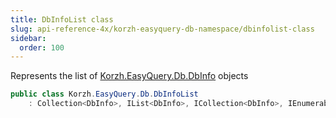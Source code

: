 ```yaml
---
title: DbInfoList class
slug: api-reference-4x/korzh-easyquery-db-namespace/dbinfolist-class
sidebar:
  order: 100
---
```


Represents the list of [Korzh.EasyQuery.Db.DbInfo](///easyquery/docs/api-reference-4x/korzh-easyquery-db-namespace/dbinfo-class) objects
```csharp
public class Korzh.EasyQuery.Db.DbInfoList
    : Collection<DbInfo>, IList<DbInfo>, ICollection<DbInfo>, IEnumerable<DbInfo>, IEnumerable, IList, ICollection, IReadOnlyList<DbInfo>, IReadOnlyCollection<DbInfo>

```
